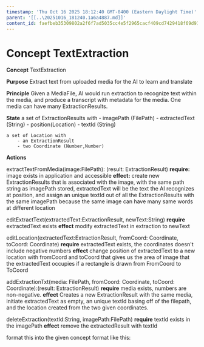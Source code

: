```yaml
---
timestamp: 'Thu Oct 16 2025 18:12:40 GMT-0400 (Eastern Daylight Time)'
parent: '[[..\20251016_181240.1a6a4887.md]]'
content_id: faefbeb35309802a2f6f7ad5035cc4e5f2965cacf409cd7429418f69d91d2ccb
---
```


# Concept TextExtraction

**Concept** TextExtraction

**Purpose** Extract text from uploaded media for the AI to learn and translate

**Principle** Given a MediaFile, AI would run extraction to recognize text within the media, and produce a transcript with metadata for the media. One media can have many ExtractionResults.

**State**
a set of ExtractionResults with
\- imagePath (FilePath)
\- extractedText (String)
\- position(Location)
\- textId (String)

```
a set of Location with
    - an ExtractionResult
    - two Coordinate (Number,Number)
```

**Actions**

extractTextFromMedia(image:FilePath): (result: ExtractionResult)
**require:** image exists in application and accessible
**effect:** create new ExtractionResults that is associated with the image, with the same path string as imagePath stored,
extractedText will be the text the AI recognizes at position, and assign an unique textId out of all the ExtractionResults
with the same imagePath because the same image can have many same words at different location

editExtractText(extractedText:ExtractionResult, newText:String)
**require** extractedText exists
**effect** modify extractedText in extraction to newText

editLocation(extractedText:ExtractionResult, fromCoord: Coordinate, toCoord: Coordinate)
**require** extractedText exists, the coordinates doesn't include negative numbers
**effect** change position of extractedText to a new location with fromCoord and toCoord that gives us the area of image that the extractedText occupies if a rectangle is drawn from FromCoord to ToCoord

addExtractionTxt(media: FilePath, fromCoord: Coordinate, toCoord: Coordinate):(result: ExtractionResult)
**require** media exists, numbers are non-negative.
**effect** Creates a new ExtractionResult with the same media, initiate extractedText as empty, an unique textId
basing off of the filepath, and the location created from the two given coordinates.

deleteExtraction(textId:String, imagePath:FilePath)
**require** textId exists in the imagePath
**effect** remove the extractedResult with textId

format this into the given concept format like this:
